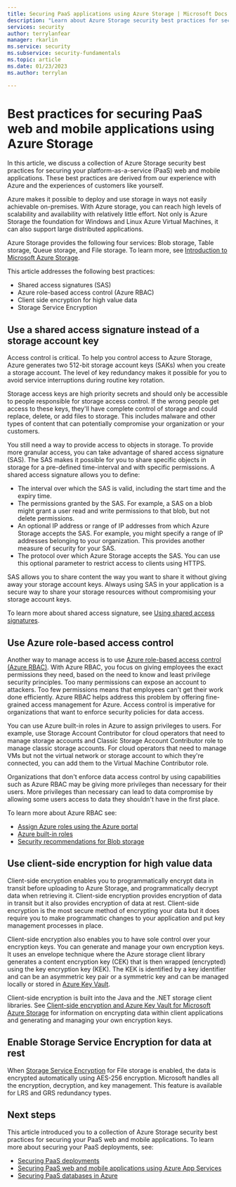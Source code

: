 ```yaml
---
title: Securing PaaS applications using Azure Storage | Microsoft Docs
description: "Learn about Azure Storage security best practices for securing your PaaS web and mobile applications."
services: security
author: terrylanfear
manager: rkarlin
ms.service: security
ms.subservice: security-fundamentals
ms.topic: article
ms.date: 01/23/2023
ms.author: terrylan

---
```

# Best practices for securing PaaS web and mobile applications using Azure Storage
In this article, we discuss a collection of Azure Storage security best practices for securing your platform-as-a-service (PaaS) web and mobile applications. These best practices are derived from our experience with Azure and the experiences of customers like yourself.

Azure makes it possible to deploy and use storage in ways not easily achievable on-premises. With Azure storage, you can reach high levels of scalability and availability with relatively little effort. Not only is Azure Storage the foundation for Windows and Linux Azure Virtual Machines, it can also support large distributed applications.

Azure Storage provides the following four services: Blob storage, Table storage, Queue storage, and File storage. To learn more, see [Introduction to Microsoft Azure Storage](../../storage/common/storage-introduction.md).

This article addresses the following best practices:

- Shared access signatures (SAS)
- Azure role-based access control (Azure RBAC)
- Client side encryption for high value data
- Storage Service Encryption


## Use a shared access signature instead of a storage account key
Access control is critical. To help you control access to Azure Storage, Azure generates two 512-bit storage account keys (SAKs) when you create a storage account. The level of key redundancy makes it possible for you to avoid service interruptions during routine key rotation. 

Storage access keys are high priority secrets and should only be accessible to people responsible for storage access control. If the wrong people get access to these keys, they'll have complete control of storage and could replace, delete, or add files to storage. This includes malware and other types of content that can potentially compromise your organization or your customers.

You still need a way to provide access to objects in storage. To provide more granular access, you can take advantage of shared access signature (SAS). The SAS makes it possible for you to share specific objects in storage for a pre-defined time-interval and with specific permissions. A shared access signature allows you to define:

- The interval over which the SAS is valid, including the start time and the expiry time.
- The permissions granted by the SAS. For example, a SAS on a blob might grant a user read and write permissions to that blob, but not delete permissions.
- An optional IP address or range of IP addresses from which Azure Storage accepts the SAS. For example, you might specify a range of IP addresses belonging to your organization. This provides another measure of security for your SAS.
- The protocol over which Azure Storage accepts the SAS. You can use this optional parameter to restrict access to clients using HTTPS.

SAS allows you to share content the way you want to share it without giving away your storage account keys. Always using SAS in your application is a secure way to share your storage resources without compromising your storage account keys.

To learn more about shared access signature, see [Using shared access signatures](../../storage/common/storage-sas-overview.md).

## Use Azure role-based access control
Another way to manage access is to use [Azure role-based access control (Azure RBAC)](../../role-based-access-control/overview.md). With Azure RBAC, you focus on giving employees the exact permissions they need, based on the need to know and least privilege security principles. Too many permissions can expose an account to attackers. Too few permissions means that employees can't get their work done efficiently. Azure RBAC helps address this problem by offering fine-grained access management for Azure. Access control is imperative for organizations that want to enforce security policies for data access.

You can use Azure built-in roles in Azure to assign privileges to users. For example, use Storage Account Contributor for cloud operators that need to manage storage accounts and Classic Storage Account Contributor role to manage classic storage accounts. For cloud operators that need to manage VMs but not the virtual network or storage account to which they're connected, you can add them to the Virtual Machine Contributor role.

Organizations that don't enforce data access control by using capabilities such as Azure RBAC may be giving more privileges than necessary for their users. More privileges than necessary can lead to data compromise by allowing some users access to data they shouldn't have in the first place.

To learn more about Azure RBAC see:

- [Assign Azure roles using the Azure portal](../../role-based-access-control/role-assignments-portal.md)
- [Azure built-in roles](../../role-based-access-control/built-in-roles.md)
- [Security recommendations for Blob storage](../../storage/blobs/security-recommendations.md)

## Use client-side encryption for high value data
Client-side encryption enables you to programmatically encrypt data in transit before uploading to Azure Storage, and programmatically decrypt data when retrieving it. Client-side encryption provides encryption of data in transit but it also provides encryption of data at rest. Client-side encryption is the most secure method of encrypting your data but it does require you to make programmatic changes to your application and put key management processes in place.

Client-side encryption also enables you to have sole control over your encryption keys. You can generate and manage your own encryption keys. It uses an envelope technique where the Azure storage client library generates a content encryption key (CEK) that is then wrapped (encrypted) using the key encryption key (KEK). The KEK is identified by a key identifier and can be an asymmetric key pair or a symmetric key and can be managed locally or stored in [Azure Key Vault](../../key-vault/general/overview.md).

Client-side encryption is built into the Java and the .NET storage client libraries. See [Client-side encryption and Azure Key Vault for Microsoft Azure Storage](../../storage/common/storage-client-side-encryption.md) for information on encrypting data within client applications and generating and managing your own encryption keys.

## Enable Storage Service Encryption for data at rest
When [Storage Service Encryption](../../storage/common/storage-service-encryption.md) for File storage is enabled, the data is encrypted automatically using AES-256 encryption. Microsoft handles all the encryption, decryption, and key management. This feature is available for LRS and GRS redundancy types.

## Next steps

This article introduced you to a collection of Azure Storage security best practices for securing your PaaS web and mobile applications. To learn more about securing your PaaS deployments, see:

- [Securing PaaS deployments](paas-deployments.md)
- [Securing PaaS web and mobile applications using Azure App Services](paas-applications-using-app-services.md)
- [Securing PaaS databases in Azure](paas-applications-using-sql.md)